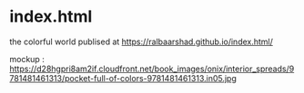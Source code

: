 # index.html
the colorful world
publised at https://ralbaarshad.github.io/index.html/

mockup : https://d28hgpri8am2if.cloudfront.net/book_images/onix/interior_spreads/9781481461313/pocket-full-of-colors-9781481461313.in05.jpg
